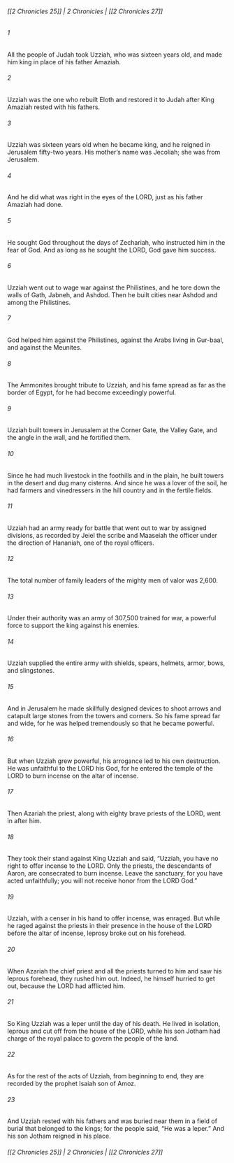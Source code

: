 ###### [[2 Chronicles 25]] | 2 Chronicles | [[2 Chronicles 27]]

###### 1
All the people of Judah took Uzziah, who was sixteen years old, and made him king in place of his father Amaziah.
###### 2
Uzziah was the one who rebuilt Eloth and restored it to Judah after King Amaziah rested with his fathers.
###### 3
Uzziah was sixteen years old when he became king, and he reigned in Jerusalem fifty-two years. His mother’s name was Jecoliah; she was from Jerusalem.
###### 4
And he did what was right in the eyes of the LORD, just as his father Amaziah had done.
###### 5
He sought God throughout the days of Zechariah, who instructed him in the fear of God. And as long as he sought the LORD, God gave him success.
###### 6
Uzziah went out to wage war against the Philistines, and he tore down the walls of Gath, Jabneh, and Ashdod. Then he built cities near Ashdod and among the Philistines.
###### 7
God helped him against the Philistines, against the Arabs living in Gur-baal, and against the Meunites.
###### 8
The Ammonites brought tribute to Uzziah, and his fame spread as far as the border of Egypt, for he had become exceedingly powerful.
###### 9
Uzziah built towers in Jerusalem at the Corner Gate, the Valley Gate, and the angle in the wall, and he fortified them.
###### 10
Since he had much livestock in the foothills and in the plain, he built towers in the desert and dug many cisterns. And since he was a lover of the soil, he had farmers and vinedressers in the hill country and in the fertile fields.
###### 11
Uzziah had an army ready for battle that went out to war by assigned divisions, as recorded by Jeiel the scribe and Maaseiah the officer under the direction of Hananiah, one of the royal officers.
###### 12
The total number of family leaders of the mighty men of valor was 2,600.
###### 13
Under their authority was an army of 307,500 trained for war, a powerful force to support the king against his enemies.
###### 14
Uzziah supplied the entire army with shields, spears, helmets, armor, bows, and slingstones.
###### 15
And in Jerusalem he made skillfully designed devices to shoot arrows and catapult large stones from the towers and corners. So his fame spread far and wide, for he was helped tremendously so that he became powerful.
###### 16
But when Uzziah grew powerful, his arrogance led to his own destruction. He was unfaithful to the LORD his God, for he entered the temple of the LORD to burn incense on the altar of incense.
###### 17
Then Azariah the priest, along with eighty brave priests of the LORD, went in after him.
###### 18
They took their stand against King Uzziah and said, “Uzziah, you have no right to offer incense to the LORD. Only the priests, the descendants of Aaron, are consecrated to burn incense. Leave the sanctuary, for you have acted unfaithfully; you will not receive honor from the LORD God.”
###### 19
Uzziah, with a censer in his hand to offer incense, was enraged. But while he raged against the priests in their presence in the house of the LORD before the altar of incense, leprosy broke out on his forehead.
###### 20
When Azariah the chief priest and all the priests turned to him and saw his leprous forehead, they rushed him out. Indeed, he himself hurried to get out, because the LORD had afflicted him.
###### 21
So King Uzziah was a leper until the day of his death. He lived in isolation, leprous and cut off from the house of the LORD, while his son Jotham had charge of the royal palace to govern the people of the land.
###### 22
As for the rest of the acts of Uzziah, from beginning to end, they are recorded by the prophet Isaiah son of Amoz.
###### 23
And Uzziah rested with his fathers and was buried near them in a field of burial that belonged to the kings; for the people said, “He was a leper.” And his son Jotham reigned in his place.

###### [[2 Chronicles 25]] | 2 Chronicles | [[2 Chronicles 27]]
